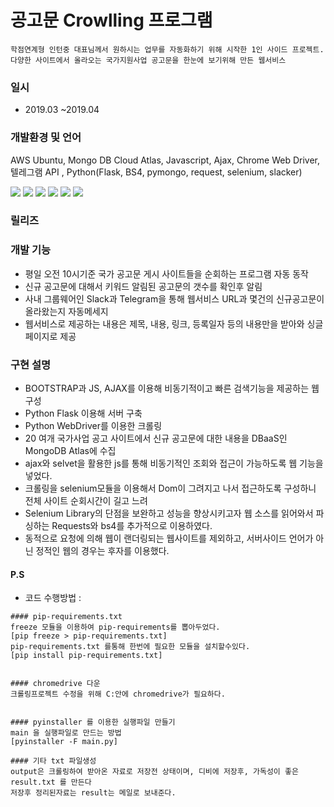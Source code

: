 # 공고문 Crowlling 프로그램

```
학점연계형 인턴중 대표님께서 원하시는 업무를 자동화하기 위해 시작한 1인 사이드 프로젝트.
다양한 사이트에서 올라오는 국가지원사업 공고문을 한눈에 보기위해 만든 웹서비스
```

### 일시
+ 2019.03 ~2019.04

### 개발환경 및 언어
AWS Ubuntu,  Mongo DB Cloud Atlas, Javascript, Ajax, Chrome Web Driver, 텔레그램 API , Python(Flask, BS4, pymongo, request, selenium, slacker) 

<img src="https://img.shields.io/badge/AWS-232F3E?style=for-the-badge&logo=Amazon&logoColor=white"/> <img src="https://img.shields.io/badge/Python-3776AB?style=for-the-badge&logo=Python&logoColor=white"/> <img src="https://img.shields.io/badge/Java-FF160B?style=for-the-badge&logo=JAVA&logoColor=white"/> <img src="https://img.shields.io/badge/JAVASCRIPT-F7DF1E?style=for-the-badge&logo=JAVASCRIPT&logoColor=white"/>
<img src="https://img.shields.io/badge/MYSQL-4479A1?style=for-the-badge&logo=MYSQL&logoColor=white"/>
<img src="https://img.shields.io/badge/Bootstrap-7952B3?style=for-the-badge&logo=Bootstrap&logoColor=white"/>


### 릴리즈


### 개발 기능 
+ 평일 오전 10시기준 국가 공고문 게시 사이트들을 순회하는 프로그램 자동 동작
+ 신규 공고문에 대해서 키워드 알림된 공고문의 갯수를 확인후 알림
+ 사내 그룹웨어인 Slack과 Telegram을 통해 웹서비스 URL과 몇건의 신규공고문이 올라왔는지 자동메세지
+ 웹서비스로 제공하는 내용은 제목, 내용, 링크, 등록일자 등의 내용만을 받아와 싱글페이지로 제공


### 구현 설명 
+ BOOTSTRAP과 JS, AJAX를 이용해 비동기적이고 빠른 검색기능을 제공하는 웹 구성
+ Python Flask 이용해 서버 구축
+ Python WebDriver를 이용한 크롤링
+ 20 여개 국가사업 공고 사이트에서 신규 공고문에 대한 내용을 DBaaS인 MongoDB Atlas에 수집
+ ajax와 selvet을 활용한 js를 통해 비동기적인 조회와 접근이 가능하도록 웹 기능을 넣었다.</br>
+ 크롤링을 selenium모듈을 이용해서 Dom이 그려지고 나서 접근하도록 구성하니 전체 사이트 순회시간이 길고 느려
+ Selenium Library의 단점을 보완하고 성능을 향상시키고자 웹 소스를 읽어와서 파싱하는 Requests와 bs4를 추가적으로 이용하였다.
+ 동적으로 요청에 의해 웹이 랜더링되는 웹사이트를 제외하고, 서버사이드 언어가 아닌 정적인 웹의 경우는 후자를 이용했다.




#### P.S
+ 코드 수행방법 : 
```
#### pip-requirements.txt
freeze 모듈을 이용하여 pip-requirements를 뽑아두었다. 		
[pip freeze > pip-requirements.txt]
pip-requirements.txt 를통해 한번에 필요한 모듈을 설치할수있다. 	
[pip install pip-requirements.txt] 


#### chromedrive 다운
크롤링프로젝트 수정을 위해 C:안에 chromedrive가 필요하다.


#### pyinstaller 를 이용한 실행파일 만들기 
main 을 실행파일로 만드는 방법				
[pyinstaller -F main.py]

#### 기타 txt 파일생성
output은 크롤링하여 받아온 자료로 저장전 상태이며, 디비에 저장후, 가독성이 좋은 result.txt 를 만든다
저장후 정리된자료는 result는 메일로 보내준다.
```
